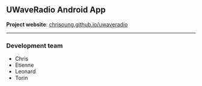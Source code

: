 ## UWaveRadio Android App

**Project website**: [chrisoung.github.io/uwaveradio]()

---

### Development team

- Chris
- Etienne
- Leonard
- Torin
